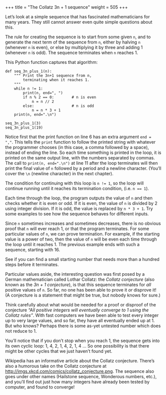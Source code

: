 +++
title = "The Collatz 3n + 1 sequence"
weight = 505
+++

Let&#8217;s look at a simple sequence that has fascinated mathematicians for many years.
They still cannot answer even quite simple questions about this.

The rule for creating the sequence is to start from
some given ```n```, and to generate
the next term of the sequence from ```n```, either by halving ```n```
(whenever ```n``` is even), or else by multiplying it by three and adding 1 (whenever ```n``` is odd).  The sequence
terminates when ```n``` reaches 1.

This Python function captures that algorithm:

```
def seq_3n_plus_1(n):
    """ Print the 3n+1 sequence from n,
        terminating when it reaches 1.
    """
    while n != 1:
        print(n, end=", ")
        if n % 2 == 0:        # n is even
            n = n // 2
        else:                 # n is odd
            n = n * 3 + 1
    print(n, end=".\n")

seq_3n_plus_1(3)
seq_3n_plus_1(19)
```


Notice first that the print function on line 6 has an extra argument ```end = ","```.  This
tells the ```print``` function to follow the printed string with whatever the programmer
chooses (in this case, a comma followed by a space), instead of ending the line. So
each time something is printed in the loop, it is printed on the same output line, with
the numbers separated by commas.  The call to ```print(n, end=".\n")``` at line 11 after the loop terminates
will then print the final value of ```n``` followed by a period and a newline character.
(You&#8217;ll cover the ```\n``` (newline character) in the next chapter).

The condition for continuing with this loop is ```n != 1```, so the loop will continue running until
it reaches its termination condition, (i.e. ```n == 1```).

Each time through the loop, the program outputs the value of ```n``` and then
checks whether it is even or odd. If it is even, the value of ```n``` is divided
by 2 using integer division. If it is odd, the value is replaced by ```n * 3 + 1```.  Try some examples to see how the sequence behaves for different inputs.

Since ```n``` sometimes increases and sometimes decreases, there is no obvious
proof that ```n``` will ever reach 1, or that the program terminates. For some
particular values of ```n```, we can prove termination. For example, if the
starting value is a power of two, then the value of ```n``` will be even each
time through the loop until it reaches 1. The previous example ends with such a
sequence, starting with 16.

See if you can find a small starting
number that needs more than a hundred steps before it terminates.

Particular values aside, the interesting question was first posed by a German
mathematician called Lothar Collatz: the *Collatz conjecture* (also known as
the *3n + 1 conjecture*), is that this sequence terminates for *all* positive
values of ```n```.  So far, no one has been able to prove it *or* disprove it!
(A conjecture is a statement that might be true, but nobody knows for sure.)

Think carefully about what would be needed for a proof or disproof of the conjecture
*&#8220;All positive integers will eventually converge to 1 using the Collatz rules&#8221;*.
With fast computers we have been able to test every integer up to very
large values, and so far, they have all eventually ended up at 1.
But who knows? Perhaps there is some as-yet untested number which does not reduce to 1.

You&#8217;ll notice that if you don&#8217;t stop when you reach 1, the sequence gets into
its own cyclic loop:  1, 4, 2, 1, 4, 2, 1, 4 ...   So one possibility is that there might
be other cycles that we just haven&#8217;t found yet.

Wikipedia has an informative article about the Collatz conjecture. There&#8217;s also a humorous take on the Collatz conjecture at <a class="reference external" href="http://imgs.xkcd.com/comics/collatz_conjecture.png">http://imgs.xkcd.com/comics/collatz_conjecture.png</a>. The sequence
also goes under other names (Hailstone sequence, Wonderous numbers, etc.),
and you&#8217;ll find out just how many integers have already been tested by computer,
and found to converge!

